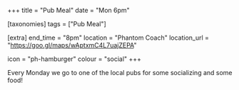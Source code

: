 +++
title = "Pub Meal"
date = "Mon 6pm"

[taxonomies]
tags = ["Pub Meal"]

[extra]
end_time = "8pm"
location = "Phantom Coach"
location_url = "https://goo.gl/maps/wAptxmC4L7uajZEPA"

icon = "ph-hamburger"
colour = "social"
+++

Every Monday we go to one of the local pubs for some socializing and some food!